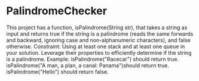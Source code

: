# PalindromeChecker
This project has a function, isPalindrome(String str), that takes a string as input and returns true if the string is a palindrome (reads the same forwards and backward, ignoring case and non-alphanumeric characters), and false otherwise. Constraint: Using at least one stack and at least one queue in your solution. Leverage their properties to efficiently determine if the string is a palindrome. Example: isPalindrome("Racecar") should return true. isPalindrome("A man, a plan, a canal: Panama")should return true. isPalindrome("Hello") should return false.
